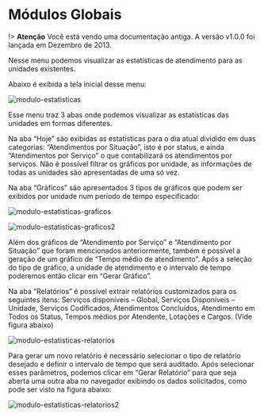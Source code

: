 # Módulos Globais

!> **Atenção** Você está vendo uma documentação antiga. A versão v1.0.0 foi lançada em Dezembro de 2013.

Nesse menu podemos visualizar as estatísticas de atendimento para as unidades existentes.

Abaixo é exibida a tela inicial desse menu:

![modulo-estatisticas](_images/modulo-estatisticas.png)

Esse menu traz 3 abas onde podemos visualizar as estatísticas das unidades em formas diferentes.

Na aba “Hoje” são exibidas as estatísticas para o dia atual dividido em duas categorias: “Atendimentos por Situação”, isto é por status, e ainda “Atendimentos por Serviço” o que contabilizará os atendimentos por serviços. Não é possível filtrar os gráficos por unidade, as informações de todas as unidades são apresentadas de uma só vez.

Na aba “Gráficos” são apresentados 3 tipos de gráficos que podem ser exibidos por unidade num período de tempo especificado:

![modulo-estatisticas-graficos](_images/modulo-estatisticas-graficos.png)

![modulo-estatisticas-graficos2](_images/modulo-estatisticas-graficos2.png)

Além dos gráficos de “Atendimento por Serviço” e “Atendimento por Situação” que foram mencionados anteriormente, também é possível a geração de um gráfico de “Tempo médio de atendimento”. Após a seleção do tipo de gráfico, a unidade de atendimento e o intervalo de tempo poderemos então clicar em “Gerar Gráfico”.

Na aba “Relatórios” é possível extrair relatórios customizados para os seguintes itens: Serviços disponíveis – Global, Serviços Disponíveis – Unidade, Serviços Codificados, Atendimentos Concluídos, Atendimento em Todos os Status, Tempos médios por Atendente, Lotações e Cargos. (Vide figura abaixo)

![modulo-estatisticas-relatorios](_images/modulo-estatisticas-relatorios.png)

Para gerar um novo relatório é necessário selecionar o tipo de relatório desejado e definir o intervalo de tempo que será auditado. Após selecionar esses parâmetros, podemos clicar em “Gerar Relatório” para que seja aberta uma outra aba no navegador exibindo os dados solicitados, como pode ser visto na figura abaixo:

![modulo-estatisticas-relatorios2](_images/modulo-estatisticas-relatorios2.png)
